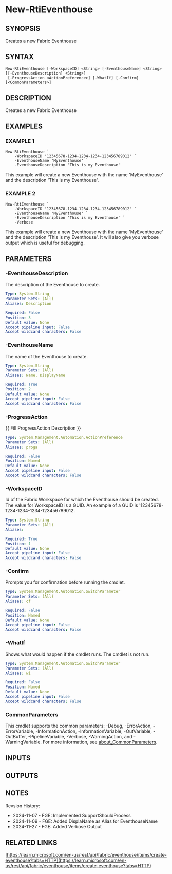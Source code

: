 # New-RtiEventhouse

## SYNOPSIS
Creates a new Fabric Eventhouse

## SYNTAX

```
New-RtiEventhouse [-WorkspaceID] <String> [-EventhouseName] <String> [[-EventhouseDescription] <String>]
 [-ProgressAction <ActionPreference>] [-WhatIf] [-Confirm] [<CommonParameters>]
```

## DESCRIPTION
Creates a new Fabric Eventhouse

## EXAMPLES

### EXAMPLE 1
```
New-RtiEventhouse `
    -WorkspaceID '12345678-1234-1234-1234-123456789012' `
    -EventhouseName 'MyEventhouse' `
    -EventhouseDescription 'This is my Eventhouse'
```

This example will create a new Eventhouse with the name 'MyEventhouse' and the description 'This is my Eventhouse'.

### EXAMPLE 2
```
New-RtiEventhouse `
    -WorkspaceID '12345678-1234-1234-1234-123456789012' `
    -EventhouseName 'MyEventhouse' `
    -EventhouseDescription 'This is my Eventhouse' `
    -Verbose
```

This example will create a new Eventhouse with the name 'MyEventhouse' and the description 'This is my Eventhouse'.
It will also give you verbose output which is useful for debugging.

## PARAMETERS

### -EventhouseDescription
The description of the Eventhouse to create.

```yaml
Type: System.String
Parameter Sets: (All)
Aliases: Description

Required: False
Position: 3
Default value: None
Accept pipeline input: False
Accept wildcard characters: False
```

### -EventhouseName
The name of the Eventhouse to create.

```yaml
Type: System.String
Parameter Sets: (All)
Aliases: Name, DisplayName

Required: True
Position: 2
Default value: None
Accept pipeline input: False
Accept wildcard characters: False
```

### -ProgressAction
{{ Fill ProgressAction Description }}

```yaml
Type: System.Management.Automation.ActionPreference
Parameter Sets: (All)
Aliases: proga

Required: False
Position: Named
Default value: None
Accept pipeline input: False
Accept wildcard characters: False
```

### -WorkspaceID
Id of the Fabric Workspace for which the Eventhouse should be created.
The value for WorkspaceID is a GUID.
An example of a GUID is '12345678-1234-1234-1234-123456789012'.

```yaml
Type: System.String
Parameter Sets: (All)
Aliases:

Required: True
Position: 1
Default value: None
Accept pipeline input: False
Accept wildcard characters: False
```

### -Confirm
Prompts you for confirmation before running the cmdlet.

```yaml
Type: System.Management.Automation.SwitchParameter
Parameter Sets: (All)
Aliases: cf

Required: False
Position: Named
Default value: None
Accept pipeline input: False
Accept wildcard characters: False
```

### -WhatIf
Shows what would happen if the cmdlet runs.
The cmdlet is not run.

```yaml
Type: System.Management.Automation.SwitchParameter
Parameter Sets: (All)
Aliases: wi

Required: False
Position: Named
Default value: None
Accept pipeline input: False
Accept wildcard characters: False
```

### CommonParameters
This cmdlet supports the common parameters: -Debug, -ErrorAction, -ErrorVariable, -InformationAction, -InformationVariable, -OutVariable, -OutBuffer, -PipelineVariable, -Verbose, -WarningAction, and -WarningVariable. For more information, see [about_CommonParameters](http://go.microsoft.com/fwlink/?LinkID=113216).

## INPUTS

## OUTPUTS

## NOTES
Revsion History:

- 2024-11-07 - FGE: Implemented SupportShouldProcess
- 2024-11-09 - FGE: Added DisplaName as Alias for EventhouseName
- 2024-11-27 - FGE: Added Verbose Output

## RELATED LINKS

[https://learn.microsoft.com/en-us/rest/api/fabric/eventhouse/items/create-eventhouse?tabs=HTTP](https://learn.microsoft.com/en-us/rest/api/fabric/eventhouse/items/create-eventhouse?tabs=HTTP)

